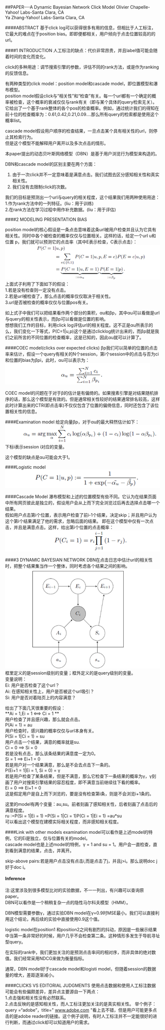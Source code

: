 ##PAPER---A Dynamic Bayesian Network Click Model
Olivier Chapelle-Yahoo! Labs-Santa Clara, CA<br>
Ya Zhang-Yahoo! Labs-Santa Clara, CA <br>

####ABSTRACT
基于click log可以获得很多有用的信息，但相比于人工标注，它最大的难点在于position bias。即即便都相关，用户倾向于点击位置较高的的url。<br>

####1 INTRODUCTION
人工标注的缺点：代价非常昂贵，并且label值可能会随着时间的变化而变化。<br>

click的多种用途：调节搜索引擎的参数，评估不同的rank方法，或是作为ranking的反馈信息。<br>

有两种类型的click model：position model和cascade model，即位置模型和瀑布模型。<br>
position model假设click与“相关性”和“检查”有关。每一个url都有一个确定的概率被检查，这个概率的衰减仅仅与rank有关（即与某个具体的query检索无关）。它给出了一个基于rank整体的各个pos的检查概率。例如，通过统计我们的得知在前十位的检查概率为：0.61,0.42,0.21,0.09....那么所有query的检索都是使用这个概率list。<br>

cascade model假设用户顺序的检查结果，一旦点击某个具有相关性的url，则停止其检索行为。<br>
但是这个模型不能解释用户离开以及多次点击的情形。<br>

本paper提出的动态贝叶斯网络模型（DBN）是基于用户浏览行为模型来构造的。<br>

DBN和cascade model的区别主要在两个方面：<br>
1. 由于一次click并不一定意味着是满意点击。我们试图去区分感知相关性和真实相关性。<br>
2. 我们没有去限制click的次数。<br>

我们的目标是预测出一个url与query的相关程度，这个结果我们用两种使用用途：<br>
1.作为rank方法中的一列特征。(liu：用于训练)<br>
2.在rank方法在学习过程中用作补充数据。(liu：用于评估)<br>

####2 MODELING PRESENTATION BIAS

position model的核心假设是一条点击意味着这条url被用户检查并且认为它具有相关性。同时中各个被检查的概率仅仅与位置相关。这样的话，给定一个url u和位置 p，我们就可以预测它的点击率（其中E表示检查，C表示点击）：<br>
![pos model](/images/paper_dbn_pos1.png)<br>
上面式子利用了下面如下的假设：<br>
1.若是没有检查则一定没有点击。<br>
2.若是url被检查了，那么点击的概率仅仅取决于相关性。<br>
3.url是否被检查的概率仅仅与位置pos有关。<br>

如上式子中我们可以把结果看作两个部分的乘积，αu和βp，其中αu可以看做是url与query的相关性表示，而βp可以看做是位置的影响。<br>
想想我们工作的目标，利用click log评估url的相关程度。这不正是αu所表示的么，我们变化一下等式，P(C=1|u,p)这个是通过clicklog统计出来的，而βp就是我们之前所言的不同位置的检查概率，这是已知的，因此αu就可以计算了。<br>

####COEC model(clicks over expected clicks)
βp我们可以简单的位置的点击率来估计，假设一个query有相关的N个session，第i个session中的点击与否为ci和位置的bias为βpi，此时，αu可以表示为：<br>
![pos model coec](/images/paper_dbn_coec.png)<br>

COEC model的问题在于对于β的估计是有偏倚的。如果搜素引擎是对结果随机排序的话，那么这个模型是有效的。但是通常相关性较好的结果通常排名较高，这样此时计算出来的CTR(即点击率)不仅仅包含了位置的偏倚信息，同时还包含了该位置相关性的信息。<br>

####Examination model
给定向量βp，对于αu的最大释然估计如下：<br>
![pos model max](/images/paper_dbn_max.png)<br>
下标i表示session i对应的变量。<br>

这个模型的缺点是αu可能会大于1。<br>

####Logistic model
![logistic.png](/images/paper_dbn_logistic.png)<br>

####Cascade Model
瀑布模型和上述的位置模型有些不同。它认为在结果页面中所有网页彼此是独立的，假设用户会从上而下完全浏览过后再去选择点击哪一个结果。<br>
假如用户点击第i个位置，表示用户检查了前i-1个结果，决定skip；并且用户认为这个第i个结果满足了他的需求，忽略后面的结果。
即在这个模型中仅有一次点击，并且是满意点击。这样，给出第i个位置的点击概率：<br>
![logistic.png](/images/paper_dbn_cascade.png)<br>

####3 DYNAMIC BAYESIAN NETWORK
DBN在点击日志中估计url的相关性时，把整个结果集当作一个整体，同时考虑各个结果之间的影响。<br>
![logistic.png](/images/paper_dbn_dbn.png)<br>
框里定义的是session级别的变量；框外定义的是query级别的变量。<br>
变量说明：<br>
Ei: 用户是否检查了这个url？<br>
Ai: 在感知相关性上，用户是否被这个url吸引？<br>
Si: 用户是否对着陆页上的内容满意？<br>

给出了下面几天很重要的假设：<br>
**Ai = 1,Ei = 1 <==> Ci = 1 **<br>
用户检查了并且感兴趣，那么就会点击。<br>
P(Ai = 1) = au <br>
用户检查时，感兴趣的概率仅仅与url本身有关。<br>
P(Si = 1|Ci = 1) = su<br>
用户点击一个结果，满意的概率就是su.<br>
Ci = 0 ==> Si = 0<br>
若是没有点击，那么该条结果的满意度一定为0。<br>
Si = 1 ==> Ei+1 = 0<br>
若是用户对一个结果满意，那么是不会去点击下一条的。<br>
P(Ei+1 = 1|Ei = 1, Si = 0) = γ <br>
若是用户检查了某条结果，但是不满意，那么它检查下一条结果的概率为γ，γ刻画了用户对搜索引擎结果的容忍程度，即不满意当前继续往下看的概率。<br>
Ei = 0 ==> Ei+1 = 0<br>
这是假定用户是自上而下浏览的，要是没有检查第i条，则是不会浏览i+1条的。<br>

这里的model有两个变量：au,su。前者刻画了感知相关性，后者刻画了点击后的满意程度。<br>
ru :=P(Si = 1|Ei = 1)
=P(Si = 1|Ci = 1)P(Ci = 1|Ei = 1)
=au*su<br>
可以看出这个模型在建模实际相关程度，而非感知相关程度。<br>

####Link with other models
examination model可以看作是上述model的特例，它的Ei是独立，仅与位置有关的model。<br>
cascade model也是上述model的特例，γ = 1 and su = 1。用户会一直检查，直到看到满意的结果，点击，并离开。<br>

skip-above pairs:若是用户点击没有点击i,而是点击了j，并且j>i。那么说明doc j好于doc i。<br>

#### Inference
注:这里涉及到很多模型比对的实验数据，不一一列出，有兴趣可以查询原paper。<br>
DBN可以看作是一个稍稍复杂一点的隐性马尔科夫模型（HMM）。<br>

DBN模型需要参数γ，通过实验DBN model在γ=0.9时MSE最小。我们可以直接利用这个结论，再后续的实验中直接使用0.9这个值。<br>

logistic model在position1 和position2之间有剧烈的抖动，原因是一些展示结果中当第一条非常好的时候，用户几乎不会检查第二条。这种情形多发生于导航寻址型query。<br>

在实际的rank中，我们更加关注的是预测点击率间的相对序，而非具体的绝对数值。我们经常采用NDCG来做为衡量指标。<br>

通常，DBN model好于cascade model和logisti model，但随着session的数据量的增大，差距逐渐减小。<br>

####CLICKS VS EDITORIAL JUDGMENTS
使用点击数据和使用人工标注数据可能会有些偏颇差异，差异点主要源自一下两点：<br>
1.点击强和相关性没有必然联系。<br>
2.点击反映的是感知相关性，而人工标注更加关注的是真实相关性。
举个例子：query =“adobe”，title=" www.adobe.com "看上去不错，但是用户可能更多点击的是adobe reader的链接。这个例子说明，有时人工标注并不一定能很好的进行判断，而通过click却可以知道用户的需求。


